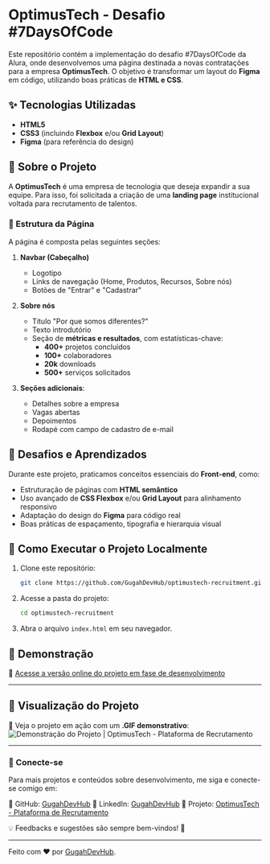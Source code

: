 # OptimusTech - Desafio #7DaysOfCode
Este repositório contém a implementação do desafio #7DaysOfCode da Alura, onde desenvolvemos uma página destinada a novas contratações para a empresa **OptimusTech**. O objetivo é transformar um layout do **Figma** em código, utilizando boas práticas de **HTML e CSS**.

## ✨ Tecnologias Utilizadas
- **HTML5**
- **CSS3** (incluindo **Flexbox** e/ou **Grid Layout**)
- **Figma** (para referência do design)

## 🌟 Sobre o Projeto
A **OptimusTech** é uma empresa de tecnologia que deseja expandir a sua equipe. Para isso, foi solicitada a criação de uma **landing page** institucional voltada para recrutamento de talentos.

### 🔄 Estrutura da Página
A página é composta pelas seguintes seções:

1. **Navbar (Cabeçalho)**
   - Logotipo
   - Links de navegação (Home, Produtos, Recursos, Sobre nós)
   - Botões de "Entrar" e "Cadastrar"

2. **Sobre nós**
   - Título "Por que somos diferentes?"
   - Texto introdutório
   - Seção de **métricas e resultados**, com estatísticas-chave:
     - **400+** projetos concluídos
     - **100+** colaboradores
     - **20k** downloads
     - **500+** serviços solicitados

3. **Seções adicionais**:
   - Detalhes sobre a empresa
   - Vagas abertas
   - Depoimentos
   - Rodapé com campo de cadastro de e-mail

## 💪 Desafios e Aprendizados
Durante este projeto, praticamos conceitos essenciais do **Front-end**, como:
- Estruturação de páginas com **HTML semântico**
- Uso avançado de **CSS Flexbox** e/ou **Grid Layout** para alinhamento responsivo
- Adaptação do design do **Figma** para código real
- Boas práticas de espaçamento, tipografia e hierarquia visual

## 🔧 Como Executar o Projeto Localmente
1. Clone este repositório:
   ```bash
   git clone https://github.com/GugahDevHub/optimustech-recruitment.git
   ```
2. Acesse a pasta do projeto:
   ```bash
   cd optimustech-recruitment
   ```
3. Abra o arquivo `index.html` em seu navegador.

## 📸 Demonstração  

🔗 [Acesse a versão online do projeto em fase de desenvolvimento](#)

---

## 🎥 Visualização do Projeto

📌 Veja o projeto em ação com um **.GIF demonstrativo**:  
![Demonstração do Projeto | OptimusTech - Plataforma de Recrutamento](./src/assets/gifs/project-preview/my-project.gif)


---

### 🔗 Conecte-se

Para mais projetos e conteúdos sobre desenvolvimento, me siga e conecte-se comigo em:

📌 GitHub: [GugahDevHub](https://github.com/GugahDevHub) 
📌 LinkedIn: [GugahDevHub](https://www.linkedin.com/in/gugahdevhub) 
📌 Projeto: [OptimusTech - Plataforma de Recrutamento](https://github.com/GugahDevHub/optimustech-recruitment/)

💡 Feedbacks e sugestões são sempre bem-vindos! 🚀

---

Feito com ❤️ por [GugahDevHub](https://github.com/GugahDevHub).

